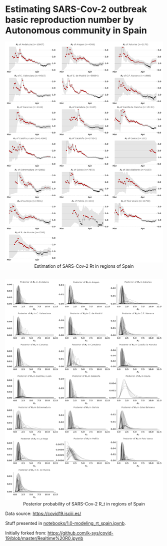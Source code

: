 # Estimating SARS-Cov-2 outbreak basic reproduction number by Autonomous community in Spain

<div align="center">
  <img src="reports/figures/estimation_covid19_rt_per_aacc.png"><br>
  <figcaption>Estimation of SARS-Cov-2 Rt in regions of Spain</figcaption>
</div>

<br>
<br>

<div align="center">
  <img src="reports/figures/posterior_covid19_rt_per_aacc.png"><br>
  <figcaption>Posterior probability of SARS-Cov-2 R_t in regions of Spain</figcaption>
</div>

Data source: https://covid19.isciii.es/

Stuff presented in [notebooks/1.0-modeling_rt_spain.ipynb](https://gitlab.com/fpozoc/covid-rt/-/blob/master/notebooks/1.0-modeling_rt_spain.ipynb).

Initially forked from: https://github.com/k-sys/covid-19/blob/master/Realtime%20R0.ipynb